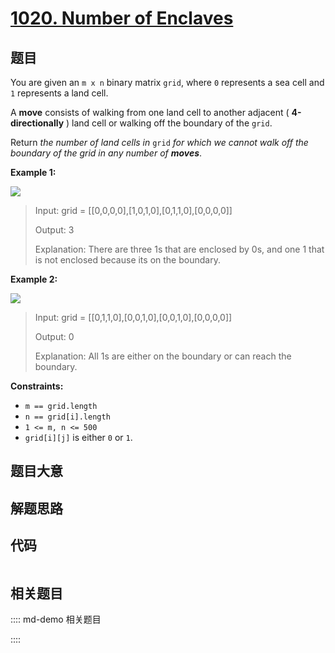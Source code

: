 # [1020. Number of Enclaves](https://leetcode.com/problems/number-of-enclaves/)

## 题目

You are given an `m x n` binary matrix `grid`, where `0` represents a sea cell
and `1` represents a land cell.

A **move** consists of walking from one land cell to another adjacent (
**4-directionally** ) land cell or walking off the boundary of the `grid`.

Return _the number of land cells in_ `grid` _for which we cannot walk off the
boundary of the grid in any number of **moves**_.



**Example 1:**

![](https://assets.leetcode.com/uploads/2021/02/18/enclaves1.jpg)

> Input: grid = [[0,0,0,0],[1,0,1,0],[0,1,1,0],[0,0,0,0]]
> 
> Output: 3
> 
> Explanation: There are three 1s that are enclosed by 0s, and one 1 that is not enclosed because its on the boundary.

**Example 2:**

![](https://assets.leetcode.com/uploads/2021/02/18/enclaves2.jpg)

> Input: grid = [[0,1,1,0],[0,0,1,0],[0,0,1,0],[0,0,0,0]]
> 
> Output: 0
> 
> Explanation: All 1s are either on the boundary or can reach the boundary.

**Constraints:**

  * `m == grid.length`
  * `n == grid[i].length`
  * `1 <= m, n <= 500`
  * `grid[i][j]` is either `0` or `1`.


## 题目大意

## 解题思路

## 代码

```javascript

```

## 相关题目

:::: md-demo 相关题目

::::
